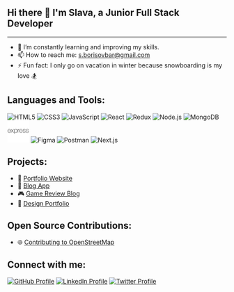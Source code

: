 ## Hi there 👋 I'm Slava, a Junior Full Stack Developer
---
- 🌱 I’m constantly learning and improving my skills.
- 📫 How to reach me: s.borisovbar@gmail.com
- ⚡ Fun fact: I only go on vacation in winter because snowboarding is my love 🏂

## Languages and Tools:
<style>
  .express-logo {
    fill: red;
  }
</style>

<img src="https://cdn.jsdelivr.net/gh/devicons/devicon/icons/html5/html5-original-wordmark.svg" alt="HTML5" width="50" height="50" />
<img src="https://cdn.jsdelivr.net/gh/devicons/devicon/icons/css3/css3-original-wordmark.svg" alt="CSS3" width="50" height="50" />
<img src="https://cdn.jsdelivr.net/gh/devicons/devicon/icons/javascript/javascript-original.svg" alt="JavaScript" width="50" height="50" />
<img src="https://cdn.jsdelivr.net/gh/devicons/devicon/icons/react/react-original-wordmark.svg" alt="React" width="50" height="50" />
<img src="https://cdn.jsdelivr.net/gh/devicons/devicon/icons/redux/redux-original.svg" alt="Redux" width="50" height="50" />
<img src="https://cdn.jsdelivr.net/gh/devicons/devicon/icons/nodejs/nodejs-original-wordmark.svg" alt="Node.js" width="50" height="50" />
<img src="https://cdn.jsdelivr.net/gh/devicons/devicon/icons/mongodb/mongodb-plain-wordmark.svg" alt="MongoDB" width="50" height="50" />
<img src="https://raw.githubusercontent.com/devicons/devicon/master/icons/express/express-original-wordmark.svg" alt="Express.js" width="50" height="50" class="express-logo"/>
<img src="https://www.vectorlogo.zone/logos/figma/figma-icon.svg" alt="Figma" width="50" height="50" />
<img src="https://www.vectorlogo.zone/logos/getpostman/getpostman-icon.svg" alt="Postman" width="50" height="50" />
<img src="https://cdn.jsdelivr.net/gh/devicons/devicon/icons/nextjs/nextjs-original-wordmark.svg" alt="Next.js" width="50" height="50" />

## Projects:

- 🚀 [Portfolio Website](https://slava-portfolio.netlify.app/)
- 🌟 [Blog App](https://slava-blog-app.netlify.app/)
- 🎮 [Game Review Blog](https://slava-game-reviews.netlify.app/)
- 🎨 [Design Portfolio](https://slava-designs.netlify.app/)

## Open Source Contributions:

- 🌐 [Contributing to OpenStreetMap](https://www.openstreetmap.org/user/SlavaOSM)

## Connect with me:

[![GitHub Profile](https://img.shields.io/badge/GitHub-Profile-blue)](https://github.com/slava)
[![LinkedIn Profile](https://img.shields.io/badge/LinkedIn-Profile-blue)](https://www.linkedin.com/in/slava/)
[![Twitter Profile](https://img.shields.io/badge/Twitter-Profile-blue)](https://twitter.com/slava_dev)


<!--
**BorysovS/BorysovS** is a ✨ _special_ ✨ repository because its `README.md` (this file) appears on your GitHub profile.

Here are some ideas to get you started:

- 🔭 I’m currently working on ...
- 🌱 I’m currently learning ...
- 👯 I’m looking to collaborate on ...
- 🤔 I’m looking for help with ...
- 💬 Ask me about ...
- 📫 How to reach me: ...
- 😄 Pronouns: ...
- ⚡ Fun fact: ...
-->
